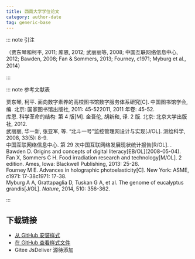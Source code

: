 ```yaml
--- 
title: 西南大学学位论文 
category: author-date 
tag: generic-base 
--- 
```


<!-- 此文件由脚本自动生成，请勿手动修改！ -->  

  

::: note 引注  

（贾东琴和柯平, 2011; 库恩, 2012; 武丽丽等, 2008; 中国互联网络信息中心, 2012; Bawden, 2008; Fan &#38; Sommers, 2013; Fourney, c1971; Myburg et al., 2014）  

:::  

::: note 参考文献表  

<div class="csl-bib-body">
  <div class="csl-entry second-field-align-false hangingindent-true"> 贾东琴, 柯平. 面向数字素养的高校图书馆数字服务体系研究[C]. 中国图书馆学会, 编. 北京: 国家图书馆出版社, 2011: 45-522011, 2011 年卷: 45-52. </div>
  <div class="csl-entry second-field-align-false hangingindent-true"> 库恩. 科学革命的结构: 第 4 版[M]. 金吾伦, 胡新和, 译. 2 版. 北京: 北京大学出版社, 2012. </div>
  <div class="csl-entry second-field-align-false hangingindent-true"> 武丽丽, 华一新, 张亚军, 等. “北斗一号”监控管理网设计与实现[J/OL]. 测绘科学, 2008, 33(5): 8-9. </div>
  <div class="csl-entry second-field-align-false hangingindent-true"> 中国互联网络信息中心. 第 29 次中国互联网络发展现状统计报告[R/OL]. . </div>
  <div class="csl-entry second-field-align-false hangingindent-true"> Bawden D. Origins and concepts of digital literacy[EB/OL](2008-05-04). </div>
  <div class="csl-entry second-field-align-false hangingindent-true"> Fan X, Sommers C H. Food irradiation research and technology[M/OL]. 2 edition. Ames, Iowa: Blackwell Publishing, 2013: 25-26. </div>
  <div class="csl-entry second-field-align-false hangingindent-true"> Fourney M E. Advances in holographic photoelasticity[C]. New York: ASME, c1971: 17-38c1971: 17-38. </div>
  <div class="csl-entry second-field-align-false hangingindent-true"> Myburg A A, Grattapaglia D, Tuskan G A, et al. The genome of eucalyptus grandis[J/OL]. <i>Nature</i>, 2014, 510: 356-362. </div>
</div>
  

:::  

<!-- more -->  

## 下载链接  

- [从 GitHub 安装样式](https://github.com/zotero-cn/styles/./raw/main/src/southwest-university-thesis/southwest-university-thesis.csl)  
- [在 GitHub 查看样式文件](https://github.com/zotero-cn/styles/./tree/main/src/southwest-university-thesis/southwest-university-thesis.csl)  
- Gitee JsDeliver 源待添加  
